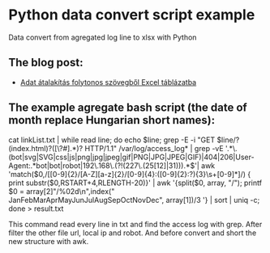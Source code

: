 # Python data convert script example

Data convert from agregated log line to xlsx with Python

## The blog post:

* [Adat átalakítás folytonos szövegből Excel táblázatba](https://oa.webspecial.hu/posts/python-adat-atalakitas-folytonos-szoevegbol-excel-tablazatba/)


## The example agregate bash script (the date of month replace Hungarian short names): 

cat linkList.txt | while read line; do echo $line;  grep -E -i "GET $line/?(index.html)?([\?#].*)? HTTP/1.1" /var/log/access_log* | grep -vE '.*\.(bot|svg|SVG|css|js|png|jpg|jpeg|gif|PNG|JPG|JPEG|GIF)|404|206|User-Agent:.*bot|bot|robot|192\.168\.(?!(227\.(25[12]|31))).*$'| awk 'match($0,/\[[0-9]{2}\/[A-Z][a-z]{2}\/[0-9]{4}:([0-9]{2}:?){3}\s\+[0-9]*\]/) { print substr($0,RSTART+4,RLENGTH-20)}' | awk '{split($0, array, "/"); printf $0 = array[2]"/%02d\n",index("  JanFebMarAprMayJunJulAugSepOctNovDec", array[1])/3 '} | sort  | uniq -c; done > result.txt

This command read every line in txt and find the access log with grep. After filter the other file url, local ip and robot. And before convert and short the new structure with awk.
